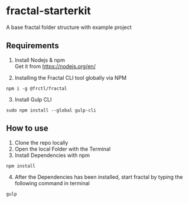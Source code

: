 # fractal-starterkit
A base fractal folder structure with example project

## Requirements

1. Install Nodejs & npm  
Get it from https://nodejs.org/en/

2. Installing the Fractal CLI tool globally via NPM
```
npm i -g @frctl/fractal
```
3. Install Gulp CLI
```
sudo npm install --global gulp-cli
```

## How to use
1. Clone the repo locally  
2. Open the local Folder with the Terminal
3. Install Dependencies with npm
```
npm install
```
4. After the Dependencies has been installed, start fractal by typing the following command in terminal
```
gulp
```
